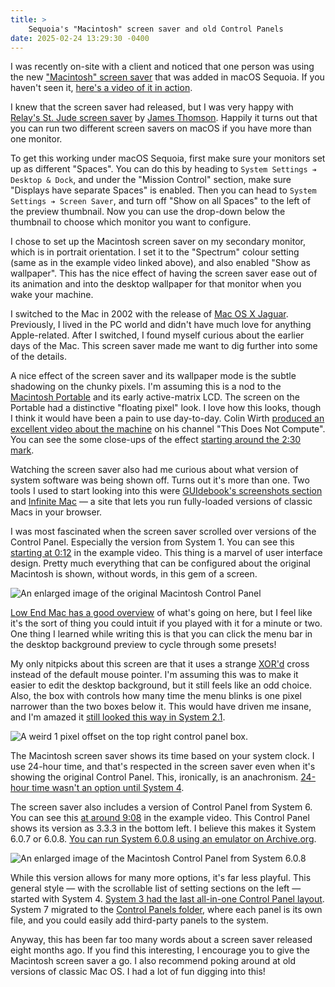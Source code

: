 ```yaml
---
title: >
    Sequoia's "Macintosh" screen saver and old Control Panels
date: 2025-02-24 13:29:30 -0400
---
```


I was recently on-site with a client and noticed that one person was using the new ["Macintosh" screen saver](https://www.macrumors.com/2024/06/11/macos-sequoia-wallpaper/) that was added in macOS Sequoia. If you haven't seen it, [here's a video of it in action](https://www.youtube.com/watch?v=pnjxehheT_I).

I knew that the screen saver had released, but I was very happy with [Relay's St. Jude screen saver](https://relay.experience.stjude.org/#:~:text=Donation%20Rewards) by [James Thomson](https://mastodon.social/@jamesthomson). Happily it turns out that you can run two different screen savers on macOS if you have more than one monitor.

To get this working under macOS Sequoia, first make sure your monitors set up as different "Spaces". You can do this by heading to `System Settings ➔ Desktop & Dock`, and under the "Mission Control" section, make sure "Displays have separate Spaces" is enabled. Then you can head to `System Settings ➔ Screen Saver`, and turn off "Show on all Spaces" to the left of the preview thumbnail. Now you can use the drop-down below the thumbnail to choose which monitor you want to configure.

I chose to set up the Macintosh screen saver on my secondary monitor, which is in portrait orientation. I set it to the "Spectrum" colour setting (same as in the example video linked above), and also enabled "Show as wallpaper". This has the nice effect of having the screen saver ease out of its animation and into the desktop wallpaper for that monitor when you wake your machine.

I switched to the Mac in 2002 with the release of [Mac OS X Jaguar](https://en.wikipedia.org/wiki/Mac_OS_X_Jaguar). Previously, I lived in the PC world and didn't have much love for anything Apple-related. After I switched, I found myself curious about the earlier days of the Mac. This screen saver made me want to dig further into some of the details.

A nice effect of the screen saver and its wallpaper mode is the subtle shadowing on the chunky pixels. I'm assuming this is a nod to the [Macintosh Portable](https://en.wikipedia.org/wiki/Macintosh_Portable) and its early active-matrix LCD. The screen on the Portable had a distinctive "floating pixel" look. I love how this looks, though I think it would have been a pain to use day-to-day. Colin Wirth [produced an excellent video about the machine](https://www.youtube.com/watch?v=Okz14yztJ3I) on his channel "This Does Not Compute". You can see the some close-ups of the effect [starting around the 2:30 mark](https://youtu.be/Okz14yztJ3I?si=k9DZP6ErqyKOIOZo&t=150).

Watching the screen saver also had me curious about what version of system software was being shown off. Turns out it's more than one. Two tools I used to start looking into this were [GUIdebook's screenshots section](https://guidebookgallery.org/screenshots) and [Infinite Mac](https://infinitemac.org/) — a site that lets you run fully-loaded versions of classic Macs in your browser.

I was most fascinated when the screen saver scrolled over versions of the Control Panel. Especially the version from System 1. You can see this [starting at 0:12](https://youtu.be/pnjxehheT_I?si=viQZrEAxXigvDE0z&t=14) in the example video. This thing is a marvel of user interface design. Pretty much everything that can be configured about the original Macintosh is shown, without words, in this gem of a screen.

![An enlarged image of the original Macintosh Control Panel](https://anderegg.s3.amazonaws.com/Macintosh/Control%20Panel%20-%20System%201.png)

[Low End Mac has a good overview](https://lowendmac.com/2005/innovative-macintosh-system-1-0/#:~:text=Next%20is%20the%20Control%20Panel) of what's going on here, but I feel like it's the sort of thing you could intuit if you played with it for a minute or two. One thing I learned while writing this is that you can click the menu bar in the desktop background preview to cycle through some presets!

My only nitpicks about this screen are that it uses a strange [XOR'd](https://en.wikipedia.org/wiki/Exclusive_or) cross instead of the default mouse pointer. I'm assuming this was to make it easier to edit the desktop background, but it still feels like an odd choice. Also, the box with controls how many time the menu blinks is one pixel narrower than the two boxes below it. This would have driven me insane, and I'm amazed it [still looked this way in System 2.1](https://infinitemac.org/1985/System%202.1).

![A weird 1 pixel offset on the top right control panel box.](https://anderegg.s3.amazonaws.com/Macintosh/Offset.png)

The Macintosh screen saver shows its time based on your system clock. I use 24-hour time, and that's respected in the screen saver even when it's showing the original Control Panel. This, ironically, is an anachronism. [24-hour time wasn't an option until System 4](https://www.versionmuseum.com/history-of/classic-mac-os#:~:text=Mac%20OS%20System%204%20Control%20Panel%20%281987%29).

The screen saver also includes a version of Control Panel from System 6. You can see this [at around 9:08](https://youtu.be/pnjxehheT_I?si=NmyAXOyW_9vvIkG_&t=548) in the example video. This Control Panel shows its version as 3.3.3 in the bottom left. I believe this makes it System 6.0.7 or 6.0.8. [You can run System 6.0.8 using an emulator on Archive.org](https://archive.org/details/mac_MacOS_6.0.8).

![An enlarged image of the Macintosh Control Panel from System 6.0.8](https://anderegg.s3.amazonaws.com/Macintosh/Control%20Panel%20-%20System%206.0.8.png)

While this version allows for many more options, it's far less playful. This general style — with the scrollable list of setting sections on the left — started with System 4. [System 3 had the last all-in-one Control Panel layout](https://guidebookgallery.org/screenshots/macos30#:~:text=General%20in%20System%203.0). System 7 migrated to the [Control Panels folder](https://guidebookgallery.org/screenshots/macos70#:~:text=Settings%20menu%20in%20System%207.0%20%28Control%20Panels%29), where each panel is its own file, and you could easily add third-party panels to the system.

Anyway, this has been far too many words about a screen saver released eight months ago. If you find this interesting, I encourage you to give the Macintosh screen saver a go. I also recommend poking around at old versions of classic Mac OS. I had a lot of fun digging into this!